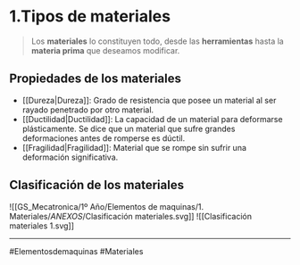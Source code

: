   # 1.Tipos de materiales

>Los **materiales** lo constituyen todo, desde las **herramientas** hasta la **materia prima** que deseamos modificar.

## Propiedades de los materiales
- [[Dureza|Dureza]]: Grado de resistencia que posee un material al ser rayado penetrado por otro material.
- [[Ductilidad|Ductilidad]]: La capacidad de un material para deformarse plásticamente. Se dice que un material que sufre grandes deformaciones antes de romperse es dúctil.
- [[Fragilidad|Fragilidad]]: Material que se rompe sin sufrir una deformación significativa.

## Clasificación de los materiales
![[GS_Mecatronica/1º Año/Elementos de maquinas/1. Materiales/_ANEXOS_/Clasificación materiales.svg]]
![[Clasificación materiales 1.svg]]

---
#Elementosdemaquinas #Materiales